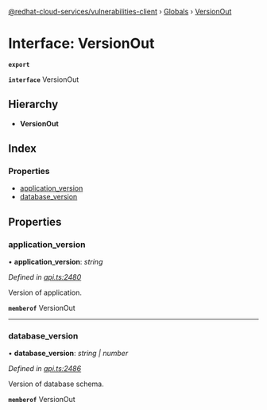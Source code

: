[@redhat-cloud-services/vulnerabilities-client](../README.md) › [Globals](../globals.md) › [VersionOut](versionout.md)

# Interface: VersionOut

**`export`** 

**`interface`** VersionOut

## Hierarchy

* **VersionOut**

## Index

### Properties

* [application_version](versionout.md#application_version)
* [database_version](versionout.md#database_version)

## Properties

###  application_version

• **application_version**: *string*

*Defined in [api.ts:2480](https://github.com/RedHatInsights/javascript-clients.gi/blob/master/packages/vulnerabilities/api.ts#L2480)*

Version of application.

**`memberof`** VersionOut

___

###  database_version

• **database_version**: *string | number*

*Defined in [api.ts:2486](https://github.com/RedHatInsights/javascript-clients.gi/blob/master/packages/vulnerabilities/api.ts#L2486)*

Version of database schema.

**`memberof`** VersionOut
